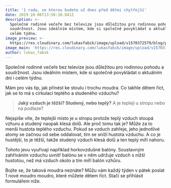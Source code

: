 ```yaml
---
title: '1 rada, se kterou budete už dnes před dětmi chytřejší'
date: 2019-10-06T13:58:10.841Z
description: >-
  Společné rodinné večeře bez televize jsou důležitou pro rodinnou pohodu a
  soudržnost. Jsou ideálním místem, kde si společně povykládat o aktuálním dni i
  celém týdnu.
image_preview: >-
  https://res.cloudinary.com/lukasfabik/image/upload/v1570372579/blog/placeholder.png
image_main: 'https://res.cloudinary.com/lukasfabik/image/upload/v1570373490/blog/blank.png'
author: lukas_fabik
---
```

Společné rodinné večeře bez televize jsou důležitou pro rodinnou pohodu a soudržnost. Jsou ideálním místem, kde si společně povykládat o aktuálním dni i celém týdnu.

Mám pro vás tip, jak přinést ke stoulu i trochu moudra. Co takhle dětem říct, jak se to má s cirkulací teplého a studeného vzduchu?

> **Jaký vzduch je těžší? Studený, nebo teplý?**
> A je tepleji u stropu nebo na podlaze?


Nejspíše víte, že teplejší místo je u stropu protože teplý vzduch stoupá vzhuru a studený naopak klesá dolů. Ale proč tomu tak je? Může za to menší hustota teplého vzduchu. Pokud se vzduch zahřeje, jeho jednotlivé atomy se začnou od sebe oddalovat, tím se sníží hustota vzduchu. A co je hustější, to je těžší, takže studený vzduch klesá dolů a ten teplý míří nahoru.

Tohoto jevu vyuřívají například horkovzdušné balóny. Soustavným zahříváním vzduchu uvnitř balónu se v něm udržuje vzduch s nižší hustotou, než má vzduch okolo a tím míří balón vzhůru.

Bojíte se, že taková moudra neznáte? Můžu vám každý týden v pátek poslat 1 nové moudro moudro, které můžete dětem říct. Stačí se přihlásit formulářem níže. 

<script charset="utf-8" type="text/javascript" src="//js.hsforms.net/forms/shell.js"></script>

<script>
  hbspt.forms.create({
	portalId: "5560121",
	formId: "f8a77c4b-5a03-4bf7-9f4f-04c4b5b8962d"
});
</script>
